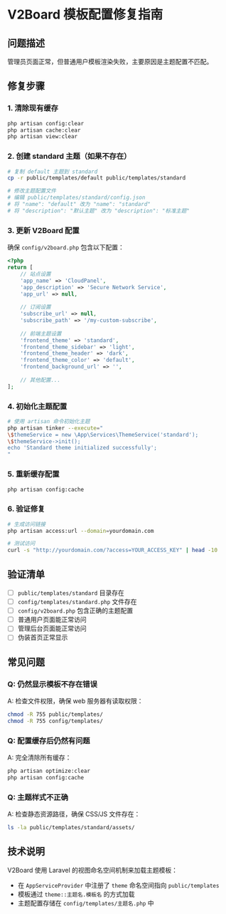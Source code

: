 # V2Board 模板配置修复指南

## 问题描述
管理员页面正常，但普通用户模板渲染失败，主要原因是主题配置不匹配。

## 修复步骤

### 1. 清除现有缓存
```bash
php artisan config:clear
php artisan cache:clear
php artisan view:clear
```

### 2. 创建 standard 主题（如果不存在）
```bash
# 复制 default 主题到 standard
cp -r public/templates/default public/templates/standard

# 修改主题配置文件
# 编辑 public/templates/standard/config.json
# 将 "name": "default" 改为 "name": "standard"
# 将 "description": "默认主题" 改为 "description": "标准主题"
```

### 3. 更新 V2Board 配置
确保 `config/v2board.php` 包含以下配置：
```php
<?php
return [
    // 站点设置
    'app_name' => 'CloudPanel',
    'app_description' => 'Secure Network Service',
    'app_url' => null,
    
    // 订阅设置
    'subscribe_url' => null,
    'subscribe_path' => '/my-custom-subscribe',
    
    // 前端主题设置
    'frontend_theme' => 'standard',
    'frontend_theme_sidebar' => 'light',
    'frontend_theme_header' => 'dark',
    'frontend_theme_color' => 'default',
    'frontend_background_url' => '',
    
    // 其他配置...
];
```

### 4. 初始化主题配置
```bash
# 使用 artisan 命令初始化主题
php artisan tinker --execute="
\$themeService = new \App\Services\ThemeService('standard');
\$themeService->init();
echo 'Standard theme initialized successfully';
"
```

### 5. 重新缓存配置
```bash
php artisan config:cache
```

### 6. 验证修复
```bash
# 生成访问链接
php artisan access:url --domain=yourdomain.com

# 测试访问
curl -s "http://yourdomain.com/?access=YOUR_ACCESS_KEY" | head -10
```

## 验证清单

- [ ] `public/templates/standard` 目录存在
- [ ] `config/templates/standard.php` 文件存在
- [ ] `config/v2board.php` 包含正确的主题配置
- [ ] 普通用户页面能正常访问
- [ ] 管理后台页面能正常访问
- [ ] 伪装首页正常显示

## 常见问题

### Q: 仍然显示模板不存在错误
A: 检查文件权限，确保 web 服务器有读取权限：
```bash
chmod -R 755 public/templates/
chmod -R 755 config/templates/
```

### Q: 配置缓存后仍然有问题
A: 完全清除所有缓存：
```bash
php artisan optimize:clear
php artisan config:cache
```

### Q: 主题样式不正确
A: 检查静态资源路径，确保 CSS/JS 文件存在：
```bash
ls -la public/templates/standard/assets/
```

## 技术说明

V2Board 使用 Laravel 的视图命名空间机制来加载主题模板：
- 在 `AppServiceProvider` 中注册了 `theme` 命名空间指向 `public/templates`
- 模板通过 `theme::主题名.模板名` 的方式加载
- 主题配置存储在 `config/templates/主题名.php` 中
